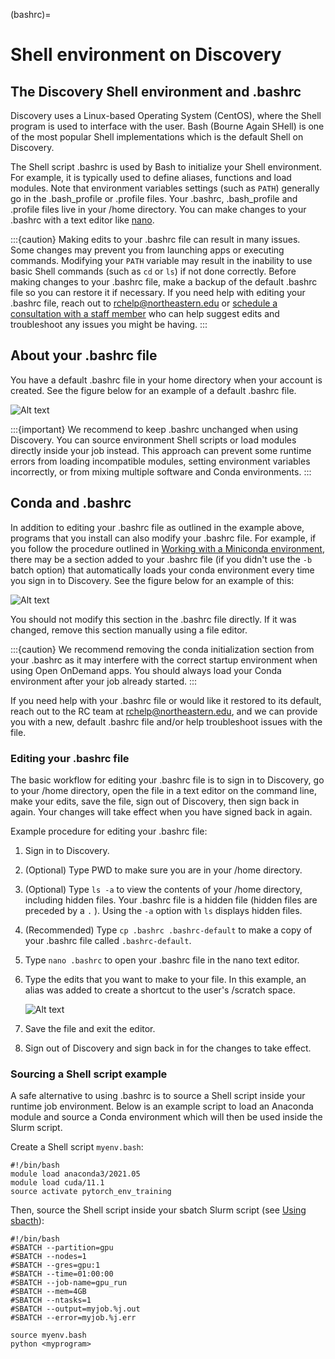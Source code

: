(bashrc)=

# Shell environment on Discovery

## The Discovery Shell environment and .bashrc

Discovery uses a Linux-based Operating System (CentOS), where the Shell program is used to interface with the user. Bash (Bourne Again SHell) is one of the most popular Shell implementations which is the default Shell on Discovery.

The Shell script .bashrc is used by Bash to initialize your Shell environment. For example, it is typically used to define aliases, functions and load modules. Note that environment variables settings (such as `PATH`) generally go in the .bash_profile or .profile files.
Your .bashrc, .bash_profile and .profile files live in your /home directory. You can make changes to your .bashrc with a text editor like [nano](https://www.nano-editor.org/).

:::{caution}
Making edits to your .bashrc file can result in many issues. Some changes may prevent you from launching apps or executing commands. Modifying your `PATH` variable may result in the inability to use basic Shell commands (such as `cd` or `ls`) if not done correctly.
Before making changes to your .bashrc file, make a backup of the default .bashrc file so you can restore it if necessary.
If you need help with editing your .bashrc file, reach out to <rchelp@northeastern.edu> or [schedule a consultation with
a staff member](https://outlook.office365.com/owa/calendar/ResearchComputing2@northeastern.onmicrosoft.com/bookings/)
who can help suggest edits and troubleshoot any issues you might be having.
:::

## About your .bashrc file

You have a default .bashrc file in your home directory when your account is created. See the figure below for an example of a default .bashrc file.

![Alt text](../images/catbashrc.jpg)


:::{important}
We recommend to keep .bashrc unchanged when using Discovery. You can source environment Shell scripts or load modules directly inside your job instead. This approach can prevent some runtime errors from loading incompatible modules, setting environment variables incorrectly, or from mixing multiple software and Conda environments.
:::

## Conda and .bashrc

In addition to editing your .bashrc file as outlined in the example above, programs that you install can also modify your .bashrc file. For example, if you follow the procedure outlined in [Working with a Miniconda environment](../04_software/04_conda.md#working-with-a-miniconda-environment), there may be a section added to your .bashrc file (if you didn't use the `-b` batch option) that automatically loads your conda environment every time you sign in to Discovery. See the figure below for an example of this:

![Alt text](../images/minicondabashrc.jpg)

You should not modify this section in the .bashrc file directly. If it was changed, remove this section manually using a file editor.

:::{caution}
We recommend removing the conda initialization section from your .bashrc as it may interfere with the correct startup environment when using Open OnDemand apps. You should always load your Conda environment after your job already started.
:::

If you need help with your .bashrc file or would like it restored to its default, reach out to the RC team at <rchelp@northeastern.edu>, and we can provide you with
a new, default .bashrc file and/or help troubleshoot issues with the file.

### Editing your .bashrc file

The basic workflow for editing your .bashrc file is to sign in to Discovery, go to your /home directory,
open the file in a text editor on the command line, make your edits, save the file, sign out of Discovery, then sign back in again.
Your changes will take effect when you have signed back in again.

Example procedure for editing your .bashrc file:

1. Sign in to Discovery.

2. (Optional) Type PWD to make sure you are in your /home directory.

3. (Optional) Type `ls -a` to view the contents of your /home directory, including hidden files. Your .bashrc file is a hidden file (hidden files are preceded by a `.` ). Using the `-a` option with `ls` displays hidden files.

4. (Recommended) Type `cp .bashrc .bashrc-default` to make a copy of your .bashrc file called `.bashrc-default`.

5. Type `nano .bashrc` to open your .bashrc file in the nano text editor.

6. Type the edits that you want to make to your file. In this example, an alias was added to create a shortcut to the user's /scratch space.

   ![Alt text](../images/nanobashrc.png)
   

7. Save the file and exit the editor.

8. Sign out of Discovery and sign back in for the changes to take effect.

### Sourcing a Shell script example

A safe alternative to using .bashrc is to source a Shell script inside your runtime job environment. Below is an example script to load an Anaconda module and source a Conda environment which will then be used inside the Slurm script.

Create a Shell script `myenv.bash`:

```
#!/bin/bash
module load anaconda3/2021.05
module load cuda/11.1
source activate pytorch_env_training
```

Then, source the Shell script inside your sbatch Slurm script (see [Using sbacth](../05_using-discovery/02_sbatch.md#using-sbatch)):

```
#!/bin/bash
#SBATCH --partition=gpu
#SBATCH --nodes=1
#SBATCH --gres=gpu:1
#SBATCH --time=01:00:00
#SBATCH --job-name=gpu_run
#SBATCH --mem=4GB
#SBATCH --ntasks=1
#SBATCH --output=myjob.%j.out
#SBATCH --error=myjob.%j.err

source myenv.bash
python <myprogram>
```
